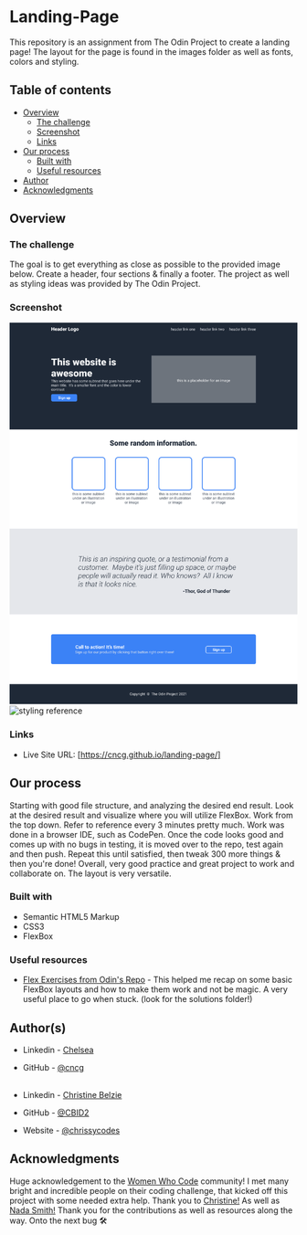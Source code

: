 # Landing-Page

This repository is an assignment from The Odin Project to create a landing page!
The layout for the page is found in the images folder as well as fonts, colors and styling.

## Table of contents

- [Overview](#overview)
  - [The challenge](#the-challenge)
  - [Screenshot](#screenshot)
  - [Links](#links)
- [Our process](#our-process)
  - [Built with](#built-with)
  - [Useful resources](#useful-resources)
- [Author](#author)
- [Acknowledgments](#acknowledgments)

## Overview

### The challenge

The goal is to get everything as close as possible to the provided image below. Create a header, four sections & finally a footer. The project as well as styling ideas was provided by The Odin Project.

### Screenshot

![desired result](./reference/layout-reference.jpg)
![styling reference](./reference/styling-reference.jpg)

### Links

- Live Site URL:
  [https://cncg.github.io/landing-page/]

## Our process

Starting with good file structure, and analyzing the desired end result. Look at the desired result and visualize where you will utilize FlexBox. Work from the top down. Refer to reference every 3 minutes pretty much. Work was done in a browser IDE, such as CodePen. Once the code looks good and comes up with no bugs in testing, it is moved over to the repo, test again and then push. Repeat this until satisfied, then tweak 300 more things & then you're done! Overall, very good practice and great project to work and collaborate on. The layout is very versatile.

### Built with

- Semantic HTML5 Markup
- CSS3
- FlexBox

### Useful resources

- [Flex Exercises from Odin's Repo](https://github.com/TheOdinProject/css-exercises/tree/main/flex) - This helped me recap on some basic FlexBox layouts and how to make them work and not be magic. A very useful place to go when stuck. (look for the solutions folder!)

## Author(s)

- Linkedin - [Chelsea](www.linkedin.com/in/chelsea-calvo)
- GitHub - [@cncg](https://github.com/cncg)
  <br/>
  <br/>

- Linkedin - [Christine Belzie](https://www.linkedin.com/in/christinebelzie/)
- GitHub - [@CBID2](https://github.com/CBID2)
- Website - [@chrissycodes](https://chrissycodes.hashnode.dev/)

## Acknowledgments

Huge acknowledgement to the [Women Who Code](https://www.womenwhocode.com/) community! I met many bright and incredible people on their coding challenge, that kicked off this project with some needed extra help. Thank you to [Christine!](https://github.com/CBID2) As well as [Nada Smith!](https://github.com/NadaSmith) Thank you for the contributions as well as resources along the way. Onto the next bug 🛠
